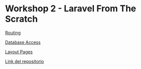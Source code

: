 # Workshop 2 - Laravel From The Scratch

[Routing](./docs/routing/menuRouting.md)

[Database Access](./docs/dbAccess/menuDbAccess.md)

[Layout Pages](./docs/views/layoutPages.md)

[Link del repositorio](https://github.com/Anthony0912/ISW-811/tree/master/Buster/site/lfts.isw811.xyz)
